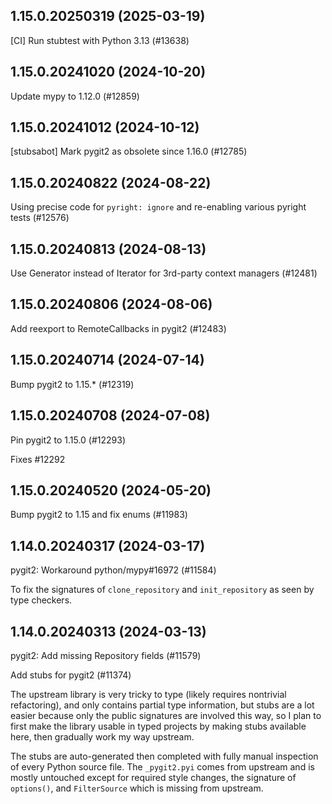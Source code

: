 ## 1.15.0.20250319 (2025-03-19)

[CI] Run stubtest with Python 3.13 (#13638)

## 1.15.0.20241020 (2024-10-20)

Update mypy to 1.12.0 (#12859)

## 1.15.0.20241012 (2024-10-12)

[stubsabot] Mark pygit2 as obsolete since 1.16.0 (#12785)

## 1.15.0.20240822 (2024-08-22)

Using precise code for `pyright: ignore` and re-enabling various pyright tests (#12576)

## 1.15.0.20240813 (2024-08-13)

Use Generator instead of Iterator for 3rd-party context managers (#12481)

## 1.15.0.20240806 (2024-08-06)

Add reexport to RemoteCallbacks in pygit2 (#12483)

## 1.15.0.20240714 (2024-07-14)

Bump pygit2 to 1.15.* (#12319)

## 1.15.0.20240708 (2024-07-08)

Pin pygit2 to 1.15.0 (#12293)

Fixes #12292

## 1.15.0.20240520 (2024-05-20)

Bump pygit2 to 1.15 and fix enums (#11983)

## 1.14.0.20240317 (2024-03-17)

pygit2: Workaround python/mypy#16972 (#11584)

To fix the signatures of `clone_repository` and `init_repository` as
seen by type checkers.

## 1.14.0.20240313 (2024-03-13)

pygit2: Add missing Repository fields (#11579)

Add stubs for pygit2 (#11374)

The upstream library is very tricky to type (likely requires nontrivial
refactoring), and only contains partial type information, but stubs are
a lot easier because only the public signatures are involved this way,
so I plan to first make the library usable in typed projects by making
stubs available here, then gradually work my way upstream.

The stubs are auto-generated then completed with fully manual inspection
of every Python source file. The `_pygit2.pyi` comes from upstream and
is mostly untouched except for required style changes, the signature of
`options()`, and `FilterSource` which is missing from upstream.

